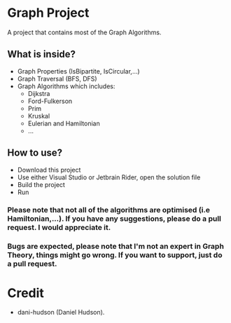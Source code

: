 # Graph Project  

A project that contains most of the Graph Algorithms.  

## What is inside?
- Graph Properties (IsBipartite, IsCircular,...)  
- Graph Traversal (BFS, DFS)
- Graph Algorithms which includes:  
    - Dijkstra
    - Ford-Fulkerson
    - Prim
    - Kruskal
    - Eulerian and Hamiltonian
    - ...

## How to use?
- Download this project  
- Use either Visual Studio or Jetbrain Rider, open the solution file
- Build the project
- Run


### Please note that not all of the algorithms are optimised (i.e Hamiltonian,...). If you have any suggestions, please do a pull request. I would appreciate it.  

### Bugs are expected, please note that I'm not an expert in Graph Theory, things might go wrong. If you want to support, just do a pull request.  

# Credit  
- dani-hudson (Daniel Hudson).  

